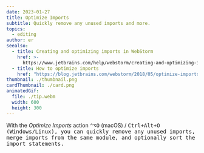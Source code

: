 ```yaml
---
date: 2023-01-27
title: Optimize Imports
subtitle: Quickly remove any unused imports and more.
topics:
  - editing
author: er
seealso:
  - title: Creating and optimizing imports in WebStorm
    href: >-
      https://www.jetbrains.com/help/webstorm/creating-and-optimizing-imports.html
  - title: How to optimize imports
    href: "https://blog.jetbrains.com/webstorm/2018/05/optimize-imports-in-webstorm/"
thumbnail: ./thumbnail.png
cardThumbnail: ./card.png
animatedGif:
  file: ./tip.webm
  width: 600
  height: 300
---
```


With the _Optimize Imports_ action <kbd>⌃⌥O</kbd> (macOS) / <kbd>Ctrl+Alt+O<kbd/> (Windows/Linux), you can quickly remove any unused imports, merge imports from the same module, and optionally sort the import statements.
